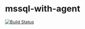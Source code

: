# mssql-with-agent
[![Build Status](https://travis-ci.org/lexicoder/mssql-linux-agent.svg?branch=master)](https://travis-ci.org/lexicoder/mssql-linux-agent)
